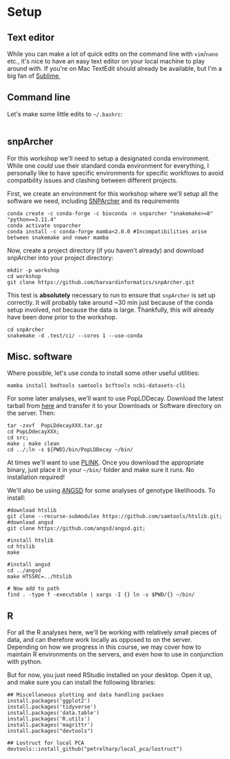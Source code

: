 # Setup



## Text editor

While you can make a lot of quick edits on the command line with `vim`/`nano` etc., it's nice to have an easy text editor on your local machine to play around with. If you're on Mac TextEdit should already be available, but I'm a big fan of [Sublime](https://www.sublimetext.com/),

## Command line

Let's make some little edits to `~/.bashrc`:
```

```

## snpArcher
For this workshop we'll need to setup a designated conda environment. While one *could* use their standard conda environment for everything, I personally like to have specific environments for specific workflows to avoid compatbility issues and clashing between different projects.


First, we create an environment for this workshop where we'll setup all the software we need, including [SNPArcher](https://snparcher.readthedocs.io/en/latest/) and its requirements
```
conda create -c conda-forge -c bioconda -n snparcher "snakemake>=8" "python==3.11.4"
conda activate snparcher
conda install -c conda-forge mamba<2.0.0 #Incompatibilities arise between snakemake and newer mamba
```

Now, create a project directory (if you haven't already) and download snpArcher into your project directory:
```
mkdir -p workshop
cd workshop
git clone https://github.com/harvardinformatics/snpArcher.git
```

This test is **absolutely** necessary to run to ensure that `snpArcher` is set up correctly. It will probably take around ~30 min just because of the conda setup involved, not because the data is large. Thankfully, this will already have been done prior to the workshop. 

```
cd snpArcher
snakemake -d .test/ci/ --cores 1 --use-conda
```


## Misc. software 

Where possible, let's use conda to install some other useful utilities:

```
mamba install bedtools samtools bcftools ncbi-datasets-cli
```

For some later analyses, we'll want to use PopLDDecay. Download the latest tarball from [here](https://github.com/BGI-shenzhen/PopLDdecay?tab=readme-ov-file) and transfer it to your Downloads or Software directory on the server. Then:

```
tar -zxvf  PopLDdecayXXX.tar.gz
cd PopLDdecayXXX;
cd src;
make ; make clean
cd ../;ln -s ${PWD}/bin/PopLDDecay ~/bin/
```

At times we'll want to use [PLINK](https://www.cog-genomics.org/plink/). Once you download the appropriate binary, just place it in your `~/bin/` folder and make sure it runs. No installation required!


We'll also be using [ANGSD](https://www.popgen.dk/angsd/index.php/Main_Page) for some analyses of genotype likelihoods. To install:
```
#download htslib
git clone --recurse-submodules https://github.com/samtools/htslib.git;
#download angsd
git clone https://github.com/angsd/angsd.git;

#install htslib
cd htslib
make

#install angsd
cd ../angsd
make HTSSRC=../htslib

# Now add to path
find . -type f -executable | xargs -I {} ln -s $PWD/{} ~/bin/
```

## R
For all the R analyses here, we'll be working with relatively small pieces of data, and can therefore work locally as opposed to on the server. Depending on how we progress in this course, we may cover how to maintain R environments on the servers, and even how to use in conjunction with python.

But for now, you just need RStudio installed on your desktop. Open it up, and make sure you can install the following libraries:

```
## Miscellaneous plotting and data handling packaes
install.packages('ggplot2')
install.packages('tidyverse')
install.packages('data.table')
install.packages('R.utils')
install.packages('magrittr')
install.packages("devtools")

## Lostruct for local PCA
devtools::install_github("petrelharp/local_pca/lostruct")
```

